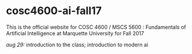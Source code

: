 # cosc4600-ai-fall17
This is the official website for COSC 4600 / MSCS 5600 : Fundamentals of Artificial Intelligence at Marquette University for Fall 2017

*aug 29:* introduction to the class; introduction to modern ai
